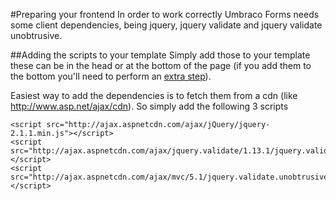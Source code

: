 #Preparing your frontend
In order to work correctly Umbraco Forms needs some client dependencies, being jquery, jquery validate and jquery validate unobtrusive. 

##Adding the scripts to your template
Simply add those to your template these can be in the head or at the bottom of the page (if you add them to the bottom you'll need to perform an [extra step](../Rendering-Scripts/index.md)).

Easiest way to add the dependencies is to fetch them from a cdn (like http://www.asp.net/ajax/cdn).
So simply add the following 3 scripts

	<script src="http://ajax.aspnetcdn.com/ajax/jQuery/jquery-2.1.1.min.js"></script>
	<script src="http://ajax.aspnetcdn.com/ajax/jquery.validate/1.13.1/jquery.validate.min.js"></script>
	<script src="http://ajax.aspnetcdn.com/ajax/mvc/5.1/jquery.validate.unobtrusive.min.js"></script>





